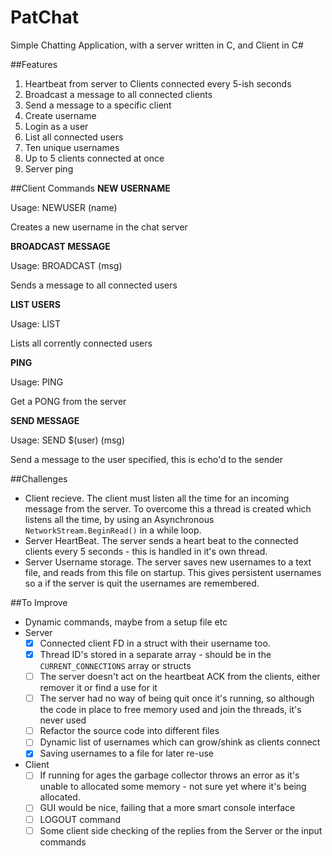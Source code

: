 # PatChat
Simple Chatting Application, with a server written in C, and Client in C#

##Features
1. Heartbeat from server to Clients connected every 5-ish seconds
2. Broadcast a message to all connected clients
3. Send a message to a specific client
4. Create username
5. Login as a user
6. List all connected users
7. Ten unique usernames
8. Up to 5 clients connected at once
9. Server ping

##Client Commands
**NEW USERNAME**

Usage: NEWUSER (name)

Creates a new username in the chat server

**BROADCAST MESSAGE**

Usage: BROADCAST (msg)

Sends a message to all connected users

**LIST USERS**

Usage: LIST 

Lists all corrently connected users

**PING**

Usage: PING

Get a PONG from the server

**SEND MESSAGE**

Usage: SEND $(user) (msg)

Send a message to the user specified, this is echo'd to the sender

##Challenges
- Client recieve. The client must listen all the time for an incoming message from the server. To overcome this a thread is created which listens all the time, by using an Asynchronous `NetworkStream.BeginRead()` in a while loop. 
- Server HeartBeat. The server sends a heart beat to the connected clients every 5 seconds - this is handled in it's own thread.
- Server Username storage. The server saves new usernames to a text file, and reads from this file on startup. This gives persistent usernames so a if the server is quit the usernames are remembered.

##To Improve
- Dynamic commands, maybe from a setup file etc
- Server
  - [X] Connected client FD in a struct with their username too.
  - [X] Thread ID's stored in a separate array - should be in the `CURRENT_CONNECTIONS` array or structs
  - [ ] The server doesn't act on the heartbeat ACK from the clients, either remover it or find a use for it
  - [ ] The server had no way of being quit once it's running, so although the code in place to free memory used and join the threads, it's never used
  - [ ] Refactor the source code into different files
  - [ ] Dynamic list of usernames which can grow/shink as clients connect
  - [X] Saving usernames to a file for later re-use
- Client
  - [ ] If running for ages the garbage collector throws an error as it's unable to allocated some memory - not sure yet where it's being allocated.
  - [ ] GUI would be nice, failing that a more smart console interface
  - [ ] LOGOUT command
  - [ ] Some client side checking of the replies from the Server or the input commands
